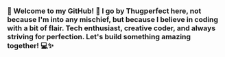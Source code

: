  ### 🚀 Welcome to my GitHub! 👋 I go by Thugperfect here, not because I'm into any mischief, but because I believe in coding with a bit of flair. Tech enthusiast, creative coder, and always striving for perfection. Let's build something amazing together! 💻✨
